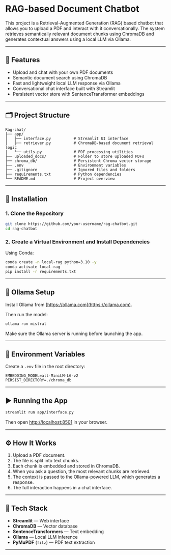 # RAG-based Document Chatbot

This project is a Retrieval-Augmented Generation (RAG) based chatbot that allows you to upload a PDF and interact with it conversationally. The system retrieves semantically relevant document chunks using ChromaDB and generates contextual answers using a local LLM via Ollama.

---

## 🚀 Features

- Upload and chat with your own PDF documents
- Semantic document search using ChromaDB
- Fast and lightweight local LLM response via Ollama
- Conversational chat interface built with Streamlit
- Persistent vector store with SentenceTransformer embeddings

---

## 🗂️ Project Structure

```
Rag-chat/
├── app/
│   ├── interface.py          # Streamlit UI interface
│   ├── retriever.py          # ChromaDB-based document retrieval logic
│   └── utils.py              # PDF processing utilities
├── uploaded_docs/            # Folder to store uploaded PDFs
├── chroma_db/                # Persistent Chroma vector storage
├── .env                      # Environment variables
├── .gitignore                # Ignored files and folders
├── requirements.txt          # Python dependencies
└── README.md                 # Project overview
```

---

## 🔧 Installation

### 1. Clone the Repository

```bash
git clone https://github.com/your-username/rag-chatbot.git
cd rag-chatbot
```

### 2. Create a Virtual Environment and Install Dependencies

Using Conda:

```bash
conda create -n local-rag python=3.10 -y
conda activate local-rag
pip install -r requirements.txt
```

---

## 🧠 Ollama Setup

Install Ollama from [https://ollama.com](https://ollama.com).

Then run the model:

```bash
ollama run mistral
```

Make sure the Ollama server is running before launching the app.

---

## 🔐 Environment Variables

Create a `.env` file in the root directory:

```env
EMBEDDING_MODEL=all-MiniLM-L6-v2
PERSIST_DIRECTORY=./chroma_db
```

---

## ▶️ Running the App

```bash
streamlit run app/interface.py
```

Then open [http://localhost:8501](http://localhost:8501) in your browser.

---

## ⚙️ How It Works

1. Upload a PDF document.
2. The file is split into text chunks.
3. Each chunk is embedded and stored in ChromaDB.
4. When you ask a question, the most relevant chunks are retrieved.
5. The context is passed to the Ollama-powered LLM, which generates a response.
6. The full interaction happens in a chat interface.

---

## 🧰 Tech Stack

- **Streamlit** — Web interface
- **ChromaDB** — Vector database
- **SentenceTransformers** — Text embedding
- **Ollama** — Local LLM inference
- **PyMuPDF** (`fitz`) — PDF text extraction

---
